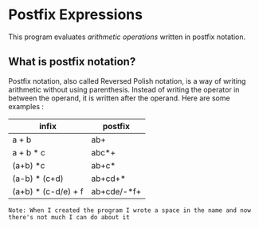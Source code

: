 # Postfix Expressions
This program evaluates *arithmetic operations* written in postfix notation.

## What is postfix notation?
Postfix notation, also called Reversed Polish notation, is a way of writing arithmetic without using parenthesis. Instead of writing the operator in between the operand, it is written after the operand.  Here are some examples :


| infix                | postfix      |
| -------------------- | ------------ |
| a + b                | ab+          |
| a + b * c            | abc\*+       |
| (a+b) \*c            | ab+c*        |
| (a-b) \* (c+d)       | ab+cd+\*     |
| (a+b) \* (c-d/e) + f | ab+cde/-\*f+ |

`Note: When I created the program I wrote a space in the name and now there's not much I can do about it`
